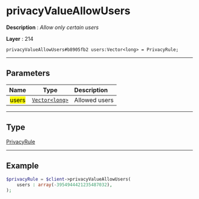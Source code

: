 # privacyValueAllowUsers

**Description** : *Allow only certain users*

**Layer** : 214

```tl
privacyValueAllowUsers#b8905fb2 users:Vector<long> = PrivacyRule;
```

---

## Parameters

| Name | Type | Description |
| :---: | :---: | :--- |
| <mark>users</mark> | [`Vector<long>`](type/long) | Allowed users |

---

## Type

[PrivacyRule](type/PrivacyRule)

---

## Example

```php
$privacyRule = $client->privacyValueAllowUsers(
	users : array(-3954944421235487032),
);
```